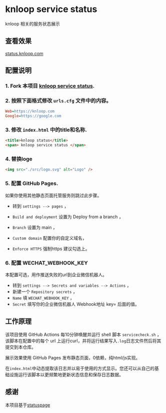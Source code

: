 # knloop service status

knloop 相关的服务状态展示

## 查看效果

[status.knloop.com](https://status.knloop.com)

## 配置说明

### 1. Fork 本项目 [knloop service status](https://github.com/shadowqcom/shadowqcom/knloop-service-status/fork).
### 2. 按照下面格式修改 `urls.cfg` 文件中的内容。  
  
```cfg
Web=https://knloop.com
Google=https://google.com
```

### 3. 修改 `index.html` 中的title和名称.

```html
<title>knloop status</title>
<span> knloop service status </span>
```
### 4. 替换loge
```html
<img src="./src/logo.svg" alt="Logo" />
```

### 5. 配置 GitHub Pages.

如果你使用其他静态页面托管服务则跳过此步骤。  

- 转到 `settings --> pages` ，

- `Build and deployment`  设置为 Deploy from a branch ，

- `Branch`  设置为 main ，

- `Custom domain`  配置你的自定义域名，

- `Enforce HTTPS`  强制https 建议勾选上。

### 6. 配置 WECHAT_WEBHOOK_KEY

本配置可选，用作推送失败的url到企业微信机器人。
- 转到 `settings --> Secrets and variables --> Actions` ，
- 新建一个 `Repository secrets` ，
- `Name` 填 `WECHAT_WEBHOOK_KEY` ，
- `Secret` 填写你的企业微信机器人 Webhook地址 key= 后面的值。


## 工作原理

该项目使用 GitHub Actions 每10分钟唤醒并运行 shell 脚本 `servicecheck.sh` ，该脚本在配置中的每个 url 上运行curl，并将运行结果写入`.log`日志文件然后将其提交到本仓库。  

展示效果使用 GitHub Pages 发布静态页面，0依赖，纯html/js实现。

在`index.html`中动态提取该日志并以易于使用的方式显示。您还可以从自己的基础设施运行该脚本以更频繁地更新状态信息和保存日志数据。

## 感谢

本项目基于[statuspage](https://github.com/statsig-io/statuspage/)